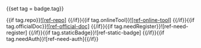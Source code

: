 {{set tag = badge.tag}}

{{if tag.repo}}[![ref-repo]]({{@tag.repo}})
{{/if}}{{if tag.onlineTool}}[![ref-online-tool]]({{@tag.onlineTool}})
{{/if}}{{if tag.officialDoc}}[![ref-official-doc]]({{@tag.officialDoc}})
{{/if}}{{if tag.needRegister}}![ref-need-register]
{{/if}}{{if tag.staticBadge}}![ref-static-badge]
{{/if}}{{if tag.needAuth}}![ref-need-auth]{{/if}}